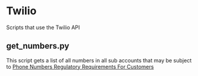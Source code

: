Twilio
========
Scripts that use the Twilio API

get\_numbers.py
---------------
This script gets a list of all numbers in all sub accounts that may be subject
to [Phone Numbers Regulatory Requirements For Customers][1]

[1]: https://www.twilio.com/docs/phone-numbers/regulatory/phone-numbers-regulatory-requirements-customers
